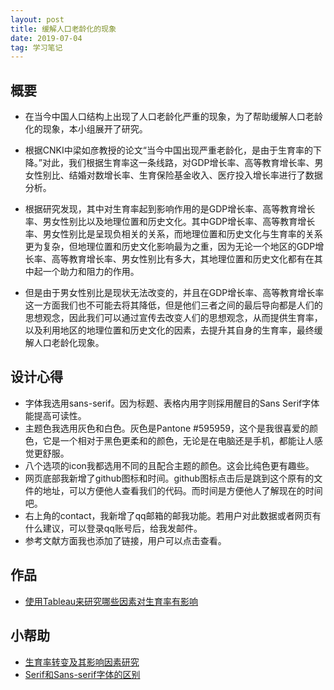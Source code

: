 ```yaml
---
layout: post
title: 缓解人口老龄化的现象
date: 2019-07-04
tag: 学习笔记  
---
```



## 概要

- 在当今中国人口结构上出现了人口老龄化严重的现象，为了帮助缓解人口老龄化的现象，本小组展开了研究。

- 根据CNKI中梁如彦教授的论文“当今中国出现严重老龄化，是由于生育率的下降。”对此，我们根据生育率这一条线路，对GDP增长率、高等教育增长率、男女性别比、结婚对数增长率、生育保险基金收入、医疗投入增长率进行了数据分析。

- 根据研究发现，其中对生育率起到影响作用的是GDP增长率、高等教育增长率、男女性别比以及地理位置和历史文化。其中GDP增长率、高等教育增长率、男女性别比是呈现负相关的关系，而地理位置和历史文化与生育率的关系更为复杂，但地理位置和历史文化影响最为之重，因为无论一个地区的GDP增长率、高等教育增长率、男女性别比有多大，其地理位置和历史文化都有在其中起一个助力和阻力的作用。

- 但是由于男女性别比是现状无法改变的，并且在GDP增长率、高等教育增长率这一方面我们也不可能去将其降低，但是他们三者之间的最后导向都是人们的思想观念，因此我们可以通过宣传去改变人们的思想观念，从而提供生育率，以及利用地区的地理位置和历史文化的因素，去提升其自身的生育率，最终缓解人口老龄化现象。

## 设计心得

- 字体我选用sans-serif。因为标题、表格内用字则採用醒目的Sans Serif字体能提高可读性。
- 主题色我选用灰色和白色。灰色是Pantone #595959，这个是我很喜爱的颜色，它是一个相对于黑色更柔和的颜色，无论是在电脑还是手机，都能让人感觉更舒服。
- 八个选项的icon我都选用不同的且配合主题的颜色。这会比纯色更有趣些。
- 网页底部我新增了github图标和时间。github图标点击后是跳到这个原有的文件的地址，可以方便他人查看我们的代码。而时间是方便他人了解现在的时间吧。
- 右上角的contact，我新增了qq邮箱的邮我功能。若用户对此数据或者网页有什么建议，可以登录qq账号后，给我发邮件。
- 参考文献方面我也添加了链接，用户可以点击查看。


## 作品

- <a href="https://sylviatang.github.io/portfolio/thebirthrate/index.html" target="_blank">使用Tableau来研究哪些因素对生育率有影响</a>

## 小帮助

- [生育率转变及其影响因素研究](http://kns.cnki.net/KCMS/detail/detail.aspx?dbcode=CJFQ&dbname=CJFD2014&filename=SZSY201407010&uid=WEEvREcwSlJHSldRa1FhcEE0NXh1K2ZIdjVzZmkxYWpXVG00cmJ5V0JZZz0)
- [Serif和Sans-serif字体的区别](https://kb.cnblogs.com/page/192018/)